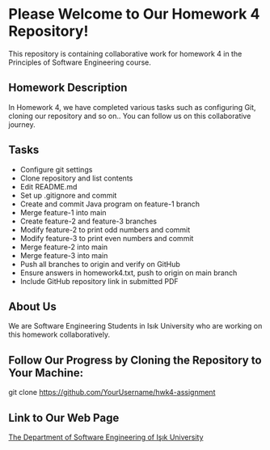 # Please Welcome to Our Homework 4 Repository!

This repository is containing collaborative work for homework 4 in the Principles of Software Engineering course.

## Homework Description

In Homework 4, we have completed various tasks such as configuring Git, cloning our repository and so on.. You can follow us on this collaborative journey.

## Tasks

- Configure git settings
- Clone repository and list contents
- Edit README.md
- Set up .gitignore and commit
- Create and commit Java program on feature-1 branch
- Merge feature-1 into main
- Create feature-2 and feature-3 branches
- Modify feature-2 to print odd numbers and commit
- Modify feature-3 to print even numbers and commit
- Merge feature-2 into main
- Merge feature-3 into main
- Push all branches to origin and verify on GitHub
- Ensure answers in homework4.txt, push to origin on main branch
- Include GitHub repository link in submitted PDF

## About Us

We are Software Engineering Students in Isık University who are working on this homework collaboratively.

## Follow Our Progress by Cloning the Repository to Your Machine:
git clone https://github.com/YourUsername/hwk4-assignment

## Link to Our Web Page 
[The Department of Software Engineering of Işık University](https://www.isikun.edu.tr/akademik/muhendislik-fakultesi/bolumler-ve-programlar/bilgisayar-muhendisligi/programlar/lisans-programi/yazilim-muhendisligi)


